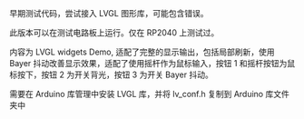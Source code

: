 早期测试代码，尝试接入 LVGL 图形库，可能包含错误。

此版本可以在测试电路板上运行。仅在 RP2040 上测试过。

内容为 LVGL widgets Demo, 适配了完整的显示输出，包括局部刷新，使用 Bayer 抖动改善显示效果，适配了使用摇杆作为鼠标输入，按钮 1 和摇杆按钮为鼠标按下，按钮 2 为开关背光，按钮 3 为开关 Bayer 抖动。

需要在 Arduino 库管理中安装 LVGL 库，并将 lv_conf.h 复制到 Arduino 库文件夹中